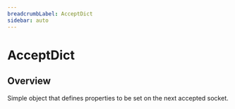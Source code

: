 ```yaml
---
breadcrumbLabel: AcceptDict
sidebar: auto
---
```


# AcceptDict

<ProxySummary/>

## Overview

Simple object that defines properties to be set on the next accepted socket.

<ApiDocs/>
